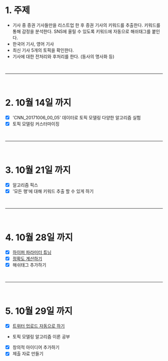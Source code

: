 # 1. 주제
 - 기사 중 증권 기사들만을 리스트업 한 후 증권 기사의 키워드를 추출한다. 키워드를 통해 감정을 분석한다. SNS에 올릴 수 있도록 키워드에 자동으로 해쉬태그를 붙인다.
 - 한국어 기사, 영어 기사
 - 최신 기사 5개의 토픽을 확인한다.
 - 기사에 대한 전처리와 후처리를 한다. (동사의 명사화 등)

<br>
<hr>
<br>

# 2. 10월 14일 까지
 - [X] 'CNN_20171006_00_05' 데이터로 토픽 모델링 다양한 알고리즘 실험
 - [X] 토픽 모델링 커스터마이징

<br>
<hr>
<br>

# 3. 10월 21일 까지
 - [X] 알고리즘 픽스
 - [X] '모든 행'에 대해 키워드 추출 할 수 있게 하기

<br>
<hr>
<br>

# 4. 10월 28일 까지
 - [X] [하이퍼 파라미터 튜닝](https://coredottoday.github.io/2018/09/17/%EB%AA%A8%EB%8D%B8-%ED%8C%8C%EB%9D%BC%EB%AF%B8%ED%84%B0-%ED%8A%9C%EB%8B%9D/)
 - [X] [정확도 계산하기](http://www.engear.net/wp/topic-modeling-gensimpython/)
 - [X] 해쉬태그 추가하기

<br>
<hr>
<br>

# 5. 10월 29일 까지
 - [X] [트위터 업로드 자동으로 하기](https://deafjwhong.tistory.com/64) 
 - 토픽 모델링 알고리즘 이론 공부
 - [X] 창의적 아이디어 추가하기
 - [X] 제출 자료 만들기
